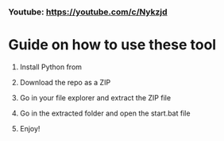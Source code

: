 ### Youtube: https://youtube.com/c/Nykzjd ###
     
# Guide on how to use these tool   
        
1. Install Python from 
  
2. Download the repo as a ZIP     
   
3. Go in your file explorer and extract the ZIP file  
     
4. Go in the extracted folder and open the start.bat file      
   
5. Enjoy!    